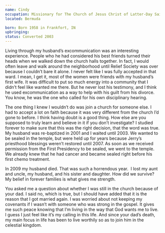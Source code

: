 ```yaml
---
name: Cindy
occupation: Missionary for The Church of Jesus Christ of Latter-Day Saints
located: Bermuda 

born: Born 1958 in Frankfort, IN
upbringing: 
status: Converted 2003
---
```



Living through my husband’s excommunication was an interesting experience. People who he had considered his best friends turned their heads when we walked down the church halls together. In fact, I would often leave and walk around the neighborhood until Relief Society was over because I couldn’t bare it alone. I never felt like I was fully accepted in that ward. I mean, I get it, most of the women were friends with my husband’s first wife. It was difficult to put so much energy into a community that I didn’t feel like wanted me there. But he never lost his testimony, and I think he used excommunication as a way to help with his guilt from his divorce. You know, he was the one who called for his own disciplinary hearing.

The one thing I knew I wouldn’t do was join a church for someone else. I had to accept a lot on faith because it was very different from the church I’d gone to before. I think having doubt is a good thing. How else are you supposed to truly learn and believe in it if you don’t investigate? I studied forever to make sure that this was the right decision, that the word was true. My husband was re-baptized in 2001 and I waited until 2003. We wanted to be sealed in the temple, but were held up for years because Jerry’s priesthood blessings weren’t restored until 2007.  As soon as we received permission from the First Presidency to be sealed, we went to the temple.  We already knew that he had cancer and became sealed right before his first chemo treatment.

In 2009 my husband died. That was such a horrendous year.  I lost my aunt and uncle, my husband, and his sister and daughter. How did we survive?  My belief in forever families is what gives me strength. 

You asked me a question about whether I was still in the church because of your dad. I said no, which is true, but I should have added that it is the reason that I got married again. I was worried about not keeping my covenants if I wasn’t with someone who was strong in the gospel. It gives me such peace knowing that I’m living in the way that God wants me to live. I guess I just feel like it’s my calling in this life. And since your dad’s death, my main focus in life has been to live worthily so as to join him in the celestial kingdom.
